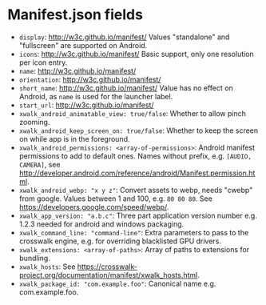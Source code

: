 Manifest.json fields
====================

* `display`:	http://w3c.github.io/manifest/ Values "standalone" and "fullscreen" are supported on Android.
* `icons`:	http://w3c.github.io/manifest/ Basic support, only one resolution per icon entry.
* `name`:	http://w3c.github.io/manifest/
* `orientation`:	http://w3c.github.io/manifest/
* `short_name`:	http://w3c.github.io/manifest/ Value has no effect on Android, as `name` is used for the launcher label.
* `start_url`:	http://w3c.github.io/manifest/
* `xwalk_android_animatable_view: true/false`: Whether to allow pinch zooming.
* `xwalk_android_keep_screen_on: true/false`: Whether to keep the screen on while app is in the foreground.
* `xwalk_android_permissions: <array-of-permissions>`: Android manifest permissions to add to default ones. Names without prefix, e.g. `[AUDIO, CAMERA]`, see http://developer.android.com/reference/android/Manifest.permission.html.
* `xwalk_android_webp: "x y z"`: Convert assets to webp, needs "cwebp" from google. Values between 1 and 100, e.g. `80 80 80`. See https://developers.google.com/speed/webp/.
* `xwalk_app_version: "a.b.c"`: Three part application version number e.g. 1.2.3 needed for android and windows packaging.
* `xwalk_command_line: "command-line"`: Extra parameters to pass to the crosswalk engine, e.g. for overriding blacklisted GPU drivers. 
* `xwalk_extensions: <array-of-paths>`: Array of paths to extensions for bundling.
* `xwalk_hosts`: See https://crosswalk-project.org/documentation/manifest/xwalk_hosts.html.
* `xwalk_package_id: "com.example.foo"`: Canonical name e.g. com.example.foo.

